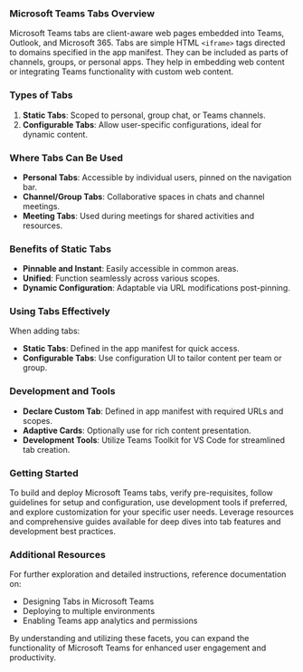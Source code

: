 ### Microsoft Teams Tabs Overview

Microsoft Teams tabs are client-aware web pages embedded into Teams, Outlook, and Microsoft 365. Tabs are simple HTML `<iframe>` tags directed to domains specified in the app manifest. They can be included as parts of channels, groups, or personal apps. They help in embedding web content or integrating Teams functionality with custom web content.

### Types of Tabs

1. **Static Tabs**: Scoped to personal, group chat, or Teams channels.
2. **Configurable Tabs**: Allow user-specific configurations, ideal for dynamic content.

### Where Tabs Can Be Used

- **Personal Tabs**: Accessible by individual users, pinned on the navigation bar.
- **Channel/Group Tabs**: Collaborative spaces in chats and channel meetings.
- **Meeting Tabs**: Used during meetings for shared activities and resources.

### Benefits of Static Tabs

- **Pinnable and Instant**: Easily accessible in common areas.
- **Unified**: Function seamlessly across various scopes.
- **Dynamic Configuration**: Adaptable via URL modifications post-pinning.

### Using Tabs Effectively

When adding tabs:

- **Static Tabs**: Defined in the app manifest for quick access.
- **Configurable Tabs**: Use configuration UI to tailor content per team or group.

### Development and Tools

- **Declare Custom Tab**: Defined in app manifest with required URLs and scopes.
- **Adaptive Cards**: Optionally use for rich content presentation.
- **Development Tools**: Utilize Teams Toolkit for VS Code for streamlined tab creation.

### Getting Started

To build and deploy Microsoft Teams tabs, verify pre-requisites, follow guidelines for setup and configuration, use development tools if preferred, and explore customization for your specific user needs. Leverage resources and comprehensive guides available for deep dives into tab features and development best practices.

### Additional Resources

For further exploration and detailed instructions, reference documentation on:

- Designing Tabs in Microsoft Teams
- Deploying to multiple environments
- Enabling Teams app analytics and permissions

By understanding and utilizing these facets, you can expand the functionality of Microsoft Teams for enhanced user engagement and productivity.